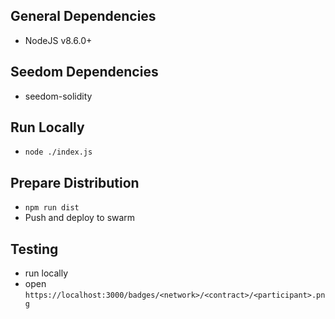## General Dependencies
- NodeJS v8.6.0+

## Seedom Dependencies
- seedom-solidity

## Run Locally
- `node ./index.js`

## Prepare Distribution
- `npm run dist`
- Push and deploy to swarm

## Testing
- run locally
- open `https://localhost:3000/badges/<network>/<contract>/<participant>.png`